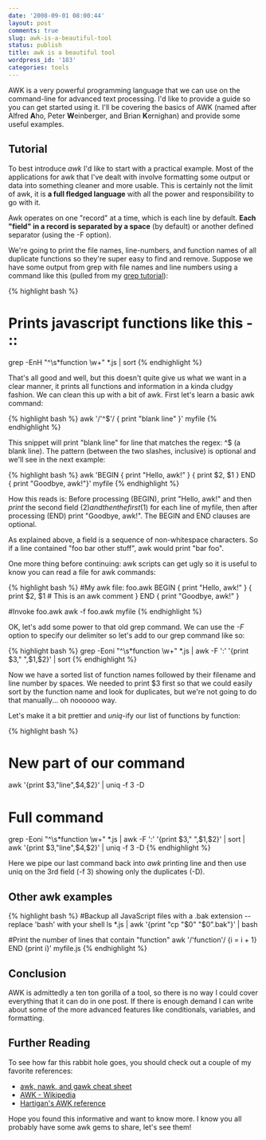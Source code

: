 ```yaml
---
date: '2008-09-01 08:00:44'
layout: post
comments: true
slug: awk-is-a-beautiful-tool
status: publish
title: awk is a beautiful tool
wordpress_id: '183'
categories: tools
---
```


AWK is a very powerful programming language that we can use on the command-line for advanced text processing. I'd like to provide a guide so you can get started using it. I'll be covering the basics of AWK (named after Alfred **A**ho, Peter **W**einberger, and Brian **K**ernighan) and provide some useful examples. 

## Tutorial

To best introduce _awk_ I'd like to start with a practical example. Most of the applications for awk that I've dealt with involve formatting some output or data into something cleaner and more usable. This is certainly not the limit of awk, it is **a full fledged language** with all the power and responsibility to go with it.

Awk operates on one "record" at a time, which is each line by default. **Each "field" in a record is separated by a space** (by default) or another defined separator (using the -F option).

We're going to print the file names, line-numbers, and function names of all duplicate functions so they're super easy to find and remove. Suppose we have some output from grep with file names and line numbers using a command like this (pulled from my [grep tutorial](/tools/grep-is-a-beautiful-tool/)):

{% highlight bash %}
# Prints javascript functions like this - <file>:<line-num>:<line-content>
grep -EnH "^\s*function \w+" *.js | sort
{% endhighlight %}

That's all good and well, but this doesn't quite give us what we want in a clear manner, it prints all functions and information in a kinda cludgy fashion. We can clean this up with a bit of awk. First let's learn a basic awk command:

{% highlight bash %}
awk '/'^$'/ { print "blank line" }' myfile
{% endhighlight %}

This snippet will print "blank line" for line that matches the regex: ^$ (a blank line). The pattern (between the two slashes, inclusive) is optional and we'll see in the next example:

{% highlight bash %}
awk 'BEGIN { print "Hello, awk!" } { print $2, $1 } END { print "Goodbye, awk!"}' myfile
{% endhighlight %}

How this reads is: Before processing (BEGIN), print "Hello, awk!" and then _print_ the second field ($2) and then the first ($1) for each line of myfile, then after processing (END) print "Goodbye, awk!". The BEGIN and END clauses are optional. 

As explained above, a field is a sequence of non-whitespace characters. So if a line contained "foo bar other stuff", awk would print "bar foo". 

One more thing before continuing: awk scripts can get ugly so it is useful to know you can read a file for awk commands:

{% highlight bash %}
#My awk file: foo.awk
BEGIN { print "Hello, awk!" } 
{ 
    print $2, $1 
    # This is an awk comment
} 
END { print "Goodbye, awk!" }

#Invoke foo.awk
awk -f foo.awk myfile
{% endhighlight %}

OK, let's add some power to that old grep command. We can use the _-F_ option to specify our delimiter so let's add to our grep command like so:

{% highlight bash %}
grep -Eoni "^\s*function \w+" *.js | awk -F ':' '{print $3," ",$1,$2}' | sort
{% endhighlight %}

Now we have a sorted list of function names followed by their filename and line number by spaces. We needed to print $3 first so that we could easily sort by the function name and look for duplicates, but we're not going to do that manually... oh noooooo way. 

Let's make it a bit prettier and _uniq_-ify our list of functions by function:

{% highlight bash %}
# New part of our command
awk '{print $3,"line",$4,$2}' | uniq -f 3 -D

# Full command
grep -Eoni "^\s*function \w+" *.js | awk -F ':' '{print $3," ",$1,$2}' | sort | awk '{print $3,"line",$4,$2}' | uniq -f 3 -D
{% endhighlight %}

Here we pipe our last command back into _awk_ printing <filename> line <line-num> <function-name> and then use uniq on the 3rd field (-f 3) showing only the duplicates (-D). 

## Other awk examples

{% highlight bash %}
#Backup all JavaScript files with a .bak extension -- replace 'bash' with your shell
 ls *.js | awk '{print "cp "$0" "$0".bak"}' | bash

#Print the number of lines that contain "function"
awk '/'function'/ {i = i + 1} END {print i}' myfile.js
{% endhighlight %}

## Conclusion

AWK is admittedly a ten ton gorilla of a tool, so there is no way I could cover everything that it can do in one post. If there is enough demand I can write about some of the more advanced features like conditionals, variables, and formatting.

## Further Reading

To see how far this rabbit hole goes, you should check out a couple of my favorite references:

  * [awk, nawk, and gawk cheat sheet](http://www.catonmat.net/blog/awk-nawk-and-gawk-cheat-sheet/)
  * [AWK - Wikipedia](http://en.wikipedia.org/wiki/Awk)
  * [Hartigan's AWK reference](http://sparky.rice.edu/~hartigan/awk.html)

Hope you found this informative and want to know more. I know you all probably have some awk gems to share, let's see them!
